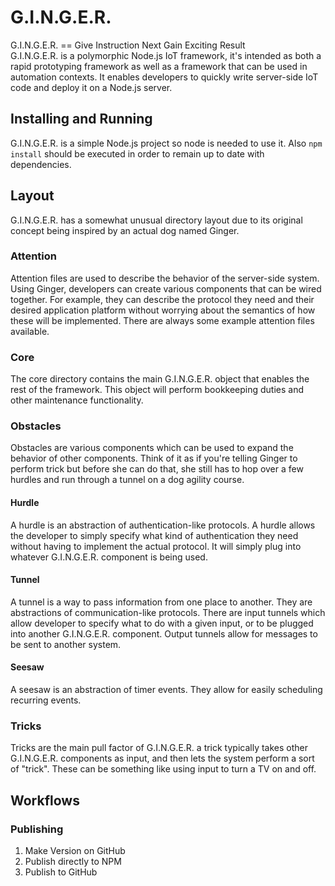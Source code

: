 # G.I.N.G.E.R.
G.I.N.G.E.R. == Give Instruction Next Gain Exciting Result<br/>
G.I.N.G.E.R. is a polymorphic Node.js IoT framework, it's intended as both a rapid prototyping framework as well as a framework that can be used in automation contexts.
It enables developers to quickly write server-side IoT code and deploy it on a Node.js server.

## Installing and Running
G.I.N.G.E.R. is a simple Node.js project so node is needed to use it.
Also ```npm install``` should be executed in order to remain up to date with dependencies.

## Layout
G.I.N.G.E.R. has a somewhat unusual directory layout due to its original concept being inspired by an actual dog named Ginger.

### Attention
Attention files are used to describe the behavior of the server-side system.
Using Ginger, developers can create various components that can be wired together.
For example, they can describe the protocol they need and their desired application platform without worrying about the semantics of how these will be implemented.
There are always some example attention files available.

### Core
The core directory contains the main G.I.N.G.E.R. object that enables the rest of the framework. This object will perform bookkeeping duties and other maintenance functionality.

### Obstacles
Obstacles are various components which can be used to expand the behavior of other components. Think of it as if you're telling Ginger to perform trick but before she can do that, she still has to hop over a few hurdles and run through a tunnel on a dog agility course.

#### Hurdle
A hurdle is an abstraction of authentication-like protocols.
A hurdle allows the developer to simply specify what kind of authentication they need without having to implement the actual protocol.
It will simply plug into whatever G.I.N.G.E.R. component is being used.

#### Tunnel
A tunnel is a way to pass information from one place to another.
They are abstractions of communication-like protocols.
There are input tunnels which allow developer to specify what to do with a given input, or to be plugged into another G.I.N.G.E.R. component.
Output tunnels allow for messages to be sent to another system.

#### Seesaw
A seesaw is an abstraction of timer events. They allow for easily scheduling recurring events.

### Tricks
Tricks are the main pull factor of G.I.N.G.E.R. a trick typically takes other G.I.N.G.E.R. components as input, and then lets the system perform a sort of "trick".
These can be something like using input to turn a TV on and off.

## Workflows

### Publishing
1. Make Version on GitHub
2. Publish directly to NPM
3. Publish to GitHub
